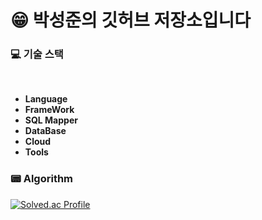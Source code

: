 
# :grin:  박성준의 깃허브 저장소입니다

### :computer: 기술 스택
<br>

* **Language**
* **FrameWork**
* **SQL Mapper**
* **DataBase**
* **Cloud**
* **Tools**

### 📟 **Algorithm**

[![Solved.ac Profile](http://mazassumnida.wtf/api/v2/generate_badge?boj=ckckckemfdjdhk)](https://solved.ac/ckckckemfdjdhk/)
